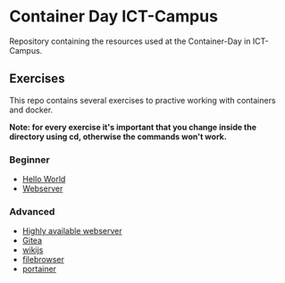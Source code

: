 # Container Day ICT-Campus

Repository containing the resources used at the Container-Day in ICT-Campus.

## Exercises

This repo contains several exercises to practive working with containers and docker.

**Note: for every exercise it's important that you change inside the directory using cd, otherwise the commands won't work.**

### Beginner

- [Hello World](./beginner/hello-world)
- [Webserver](./beginner/webserver)

### Advanced

- [Highly available webserver](./beginner/webserver-ha)
- [Gitea](./advanced/gitea)
- [wikijs](./advanced/wikijs/)
- [filebrowser](./advanced/filebrowser/)
- [portainer](./advanced/portainer)
